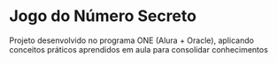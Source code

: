 # Jogo do Número Secreto
Projeto desenvolvido no programa ONE (Alura + Oracle), aplicando conceitos práticos aprendidos em aula para consolidar conhecimentos
